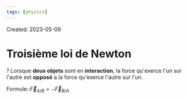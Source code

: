 ```yaml
---
tags: [physics] 
---
```

Created: 2023-05-09

# Troisième loi de Newton
?
Lorsque **deux objets** sont en **interaction**, la force qu'exerce l'un sur l'autre est **opposé** a la force qu'exerce l'autre sur l'un.
<!--SR:!2023-11-25,55,150-->

Formule::$\vec{F}_{A/B}=-\vec{F}_{B/A}$
<!--SR:!2024-02-20,171,248-->